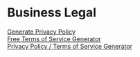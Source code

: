 Business Legal
==================================


[Generate Privacy Policy](http://www.generateprivacypolicy.com/create)  
[Free Terms of Service Generator](http://termsfeed.com/terms-service/generator/2?utm_expid=86438702-137.xxl2O9XmSQaBbz4gsIIB0Q.1&utm_referrer=https%3A%2F%2Fwww.google.com%2F)  
[Privacy Policy / Terms of Service Generator](http://www.bennadel.com/coldfusion/privacy-policy-generator.htm/)  
